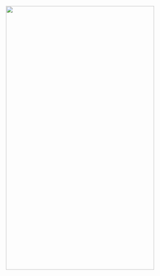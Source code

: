<p align="center">
<img src="https://figure.superhentais.com/img/figure/44235.gif" width="400" height="711"/>
</p>
<div align="center">
